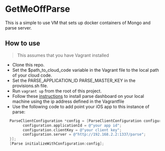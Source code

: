 # GetMeOffParse
This is a simple to use VM that sets up docker containers of Mongo and parse server.



## How to use
> This assumes that you have Vagrant installed  

* Clone this repo.
* Set the $path_to_cloud_code variable in the Vagrant file to the local path of your cloud code.
* Set the PARSE_APPLICATION_ID PARSE_MASTER_KEY in the provisions.sh file.
* Run `vagrant up` from the root of this project.
* Follow these [instructions](https://github.com/ParsePlatform/parse-dashboard) to install parse dashboard on your local machine using the ip address defined in the Vagrantfile
* Use the following code to add point your iOS app to this instance of parse:
```objective-c
  ParseClientConfiguration *config = [ParseClientConfiguration configurationWithBlock:^(id<ParseMutableClientConfiguration>  _Nonnull configuration) {
        configuration.applicationId = @"your app id";
        configuration.clientKey = @"your client key";
        configuration.server = @"http://192.168.2.2:1337/parse";
  }];
  [Parse initializeWithConfiguration:config];
```
